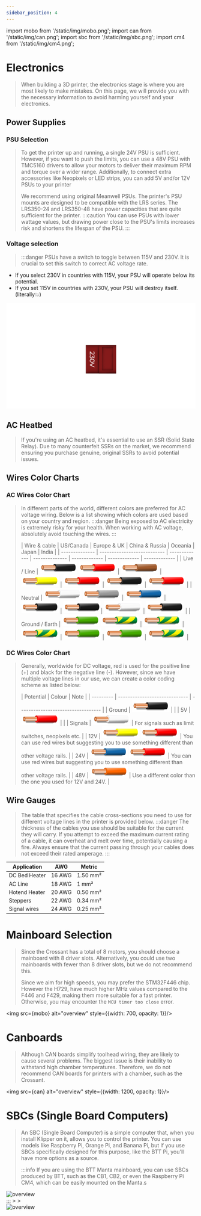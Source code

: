 ```yaml
---
sidebar_position: 4
---
```


import mobo from '/static/img/mobo.png';
import can from '/static/img/can.png';
import sbc from '/static/img/sbc.png';
import cm4 from '/static/img/cm4.png';



# Electronics

>When building a 3D printer, the electronics stage is where you are most likely to make mistakes. On this page, we will provide you with the necessary information to avoid harming yourself and your electronics.

## Power Supplies

### PSU Selection
>To get the printer up and running, a single 24V PSU is sufficient. However, if you want to push the limits, you can use a 48V PSU with TMC5160 drivers to allow your motors to deliver their maximum RPM and torque over a wider range. Additionally, to connect extra accessories like Neopixels or LED strips, you can add 5V and/or 12V PSUs to your printer
>
>We recommend using original Meanwell PSUs. The printer's PSU mounts are designed to be compatible with the LRS series. The LRS350-24 and LRS350-48 have power capacities that are quite sufficient for the printer.
>:::caution
You can use PSUs with lower wattage values, but drawing power close to the PSU's limits increases risk and shortens the lifespan of the PSU.
:::

### Voltage selection
>:::danger
PSUs have a switch to toggle between 115V and 230V. It is crucial to set this switch to correct AC voltage rate.
- If you select 230V in countries with 115V, your PSU will operate below its potential.
- If you set 115V in countries with 230V, your PSU will destroy itself. (literally💥)

>
![voltageselector](../../../../static/img/psu.png)


## AC Heatbed
>If you're using an AC heatbed, it's essential to use an SSR (Solid State Relay). Due to many counterfeit SSRs on the market, we recommend ensuring you purchase genuine, original SSRs to avoid potential issues.

## Wires Color Charts
### AC Wires Color Chart
>In different parts of the world, different colors are preferred for AC voltage wiring. Below is a list showing which colors are used based on your country and region.
> :::danger
Being exposed to AC electricity is extremely risky for your health. When working with AC voltage, absolutely avoid touching the wires.
:::
>
>| Wire & cable   | US/Canada                   | Europe & UK   | China & Russia | Oceania       | Japan         | India         |
| -------------- | --------------------------- | ------------- | -------------- | ------------- | ------------- | ------------- |
| Live / Line    | ![black wire](../../../../static/img/electronics/wire-black.png) ![red wire](../../../../static/img/electronics/wire-red.png) | ![brown wire](../../../../static/img/electronics/wire-brown.png) | ![yellow wire](../../../../static/img/electronics/wire-yellow.png) |  ![red wire](../../../../static/img/electronics/wire-red.png) | ![black wire](../../../../static/img/electronics/wire-black.png) | ![red wire](../../../../static/img/electronics/wire-red.png) |
| Neutral        | ![white wire](../../../../static/img/electronics/wire-white.png) ![grey wire](../../../../static/img/electronics/wire-grey.png)  | ![blue wire](../../../../static/img/electronics/wire-blue.png)  |![black wire](../../../../static/img/electronics/wire-black.png)  | ![black wire](../../../../static/img/electronics/wire-black.png)| ![white wire](../../../../static/img/electronics/wire-white.png) | ![black wire](../../../../static/img/electronics/wire-black.png) |
| Ground / Earth | ![green wire](../../../../static/img/electronics/wire-green.png) ![earth wire](../../../../static/img/electronics/wire-green-yellow.png) | ![earth wire](../../../../static/img/electronics/wire-green-yellow.png) | ![earth wire](../../../../static/img/electronics/wire-green-yellow.png)  | ![green wire](../../../../static/img/electronics/wire-green.png) | ![green wire](../../../../static/img/electronics/wire-green.png) | ![earth wire](../../../../static/img/electronics/wire-green-yellow.png) |


### DC Wires Color Chart
>Generally, worldwide for DC voltage, red is used for the positive line (+) and black for the negative line (-). However, since we have multiple voltage lines in our use, we can create a color coding scheme as listed below:
>
>| Potential | Colour                        | Note                                |
| --------- |  ----------------------------- | ----------------------------------  |
| Ground    |  ![black wire](../../../../static/img/electronics/wire-black.png)    |                   |
| 5V        |  ![red wire](../../../../static/img/electronics/wire-red.png)        |                   |
| Signals   |  ![white wire](../../../../static/img/electronics/wire-white.png)    | For signals such as limit switches, neopixels etc.           |
| 12V       |  ![yellow wire](../../../../static/img/electronics/wire-yellow.png) ![red wire](../../../../static/img/electronics/wire-red.png)    | You can use red wires but suggesting you to use something different than other voltage rails.                                    |
| 24V       |  ![blue wire](../../../../static/img/electronics/wire-blue.png) ![red wire](../../../../static/img/electronics/wire-red.png)        | You can use red wires but suggesting you to use something different than other voltage rails.                                    |
| 48V       |  ![orange wire](../../../../static/img/electronics/wire-orange.png)  | Use a different color than the one you used for 12V and 24V.  |

## Wire Gauges
>The table that specifies the cable cross-sections you need to use for different voltage lines in the printer is provided below.
>:::danger
The thickness of the cables you use should be suitable for the current they will carry. If you attempt to exceed the maximum current rating of a cable, it can overheat and melt over time, potentially causing a fire. Always ensure that the current passing through your cables does not exceed their rated amperage.
:::
>
| Application    | AWG     | Metric   |
| -------------- | ------- | -------- |
| DC Bed Heater  | 16 AWG  | 1.50 mm² |
| AC Line        | 18 AWG  | 1 mm²    |
| Hotend Heater  | 20 AWG  | 0.50 mm² |
| Steppers       | 22 AWG  | 0.34 mm² |
| Signal wires   | 24 AWG  | 0.25 mm² |

# Mainboard Selection
>Since the Crossant has a total of 8 motors, you should choose a mainboard with 8 driver slots. Alternatively, you could use two mainboards with fewer than 8 driver slots, but we do not recommend this.
>
>Since we aim for high speeds, you may prefer the STM32F446 chip. However the H729, have much higher MHz values compared to the F446 and F429, making them more suitable for a fast printer. Otherwise, you may encounter the ```MCU timer too close``` error.
>
><div style={{textAlign: 'center'}}>
  <img src={mobo} alt="overview" style={{width: 700, opacity: 1}}/>
  </div>

# Canboards
>Although CAN boards simplify toolhead wiring, they are likely to cause several problems. The biggest issue is their inability to withstand high chamber temperatures. Therefore, we do not recommend CAN boards for printers with a chamber, such as the Crossant.
>
><div style={{textAlign: 'center'}}>
  <img src={can} alt="overview" style={{width: 1200, opacity: 1}}/>
  </div>

  # SBCs (Single Board Computers)
>An SBC (Single Board Computer) is a simple computer that, when you install Klipper on it, allows you to control the printer. You can use models like Raspberry Pi, Orange Pi, and Banana Pi, but if you use SBCs specifically designed for this purpose, like the BTT Pi, you'll have more options as a source.
>
>:::info
If you are using the BTT Manta mainboard, you can use SBCs produced by BTT, such as the CB1, CB2, or even the Raspberry Pi CM4, which can be easily mounted on the Manta.s
<div style={{textAlign: 'center'}}>
  <img src={cm4} alt="overview" style={{width: 500, opacity: 1}}/>
  </div>
:::
>
><div style={{textAlign: 'center'}}>
  <img src={sbc} alt="overview" style={{width: 1200, opacity: 1}}/>
  </div>
